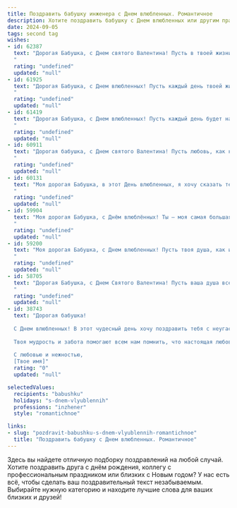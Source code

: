 ```yaml
---
title: Поздравить бабушку инженера с Днем влюбленных. Романтичное
description: Хотите поздравить бабушку с Днем влюбленных или другим праздником? Наш ИИ создаст незабываемое поздравление, а вы обязательно выделитесь среди других.  
date: 2024-09-05
tags: second tag
wishes:
- id: 62387
  text: "Дорогая Бабушка, с Днем святого Валентина! Пусть в твоей жизни всегда будет место для любви и тепла, как в твоих руках держался чертеж, словно символ твоего таланта инженера. Ты – воплощение женственности, мудрости и нежности. Пусть этот день подарит тебе множество счастливых моментов и напомнит о том, насколько ты любима!
  "
  rating: "undefined"
  updated: "null"
- id: 61925
  text: "Дорогая Бабушка, с Днем влюбленных! Пусть каждый день твоей жизни будет полон любви, как чертежи, созданные твоими умелыми руками. Ты - настоящий инженер любви, строящий крепкие мосты счастья! ❤️
  "
  rating: "undefined"
  updated: "null"
- id: 61419
  text: "Дорогая Бабушка, с Днем влюбленных! Пусть каждый день будет наполнен любовью,  теплотой и нежностью, как та любовь, что всегда связывала нас с тобой. Ты - инженер нашей жизни, строитель нашего счастья. Спасибо за твою заботу и поддержку, за твой талант и доброту. Пусть сердце твое всегда бьется в унисон с любовью.
  "
  rating: "undefined"
  updated: "null"
- id: 60911
  text: "Дорогая бабушка, с Днем святого Валентина! Пусть любовь, как крепкий мост,  созданный твоими инженерными руками, соединит тебя с миром, наполняя жизнь теплом и нежностью.
  "
  rating: "undefined"
  updated: "null"
- id: 60131
  text: "Моя дорогая Бабушка, в этот День влюбленных, я хочу сказать тебе, что твоя любовь и забота - самое ценное, что у меня есть. Спасибо, что всегда верила в меня, вдохновляла и поддерживала. Твой талант инженера - как прочный фундамент, который помог тебе построить такую прекрасную жизнь! Пусть наш огонь любви и уважения друг к другу никогда не угаснет. С Днем влюбленных, моя любимая Бабушка!
  "
  rating: "undefined"
  updated: "null"
- id: 59904
  text: "Моя дорогая Бабушка, с Днём влюблённых! Ты — моя самая большая любовь, мой инженерный гений, моя мудрая и нежная душа. Пусть каждый день нашей жизни будет полон тепла, романтики и счастливых моментов, как самый сложный, но невероятно красивый инженерный проект!
  "
  rating: "undefined"
  updated: "null"
- id: 59200
  text: "Моя дорогая Бабушка, с Днем влюбленных! Пусть твоя душа, как и твоё инженерное сердце, всегда будет полна любви, тепла и нежности.
  "
  rating: "undefined"
  updated: "null"
- id: 58705
  text: "Дорогая Бабушка, с Днем Святого Валентина! Пусть ваша душа всегда остается такой же молодой и влюбленной, как в день, когда вы встретили Дедушку. Желаю вам много радости, тепла и нежных чувств!
  "
  rating: "undefined"
  updated: "null"
- id: 38743
  text: "Дорогая бабушка!
  
  С Днем влюбленных! В этот чудесный день хочу поздравить тебя с неугасимой искрой любви, которая освещает твою жизнь. Ты, как истинный инженер, строила не только крепкие конструкции, но и прочные отношения, наполняя свою жизнь нежностью и теплом.
  
  Твоя мудрость и забота помогают всем нам помнить, что настоящая любовь — это не просто слово, а истина, которую ты всегда неустанно доказываешь. Пусть в этот день твое сердце наполняется радостью, а вокруг будет столько же любви, сколько ты даришь всем нам.
  
  С любовью и нежностью,
  [Твое имя]"
  rating: "0"
  updated: "null"

selectedValues:
  recipients: "babushku"
  holidays: "s-dnem-vlyublennih"
  professions: "inzhener"
  style: "romantichnoe"

links:
- slug: "pozdravit-babushku-s-dnem-vlyublennih-romantichnoe"
  title: "Поздравить бабушку с Днем влюбленных. Романтичное"
---
```


Здесь вы найдете отличную подборку поздравлений на любой случай. 
Хотите поздравить друга с днём рождения, коллегу с профессиональным праздником или близких с Новым годом? У нас есть всё, чтобы сделать ваш поздравительный текст незабываемым. Выбирайте нужную категорию и находите лучшие слова для ваших близких и друзей!
